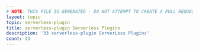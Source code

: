 ```yaml
---
# NOTE: THIS FILE IS GENERATED - DO NOT ATTEMPT TO CREATE A PULL REQUEST TO UPDATE THE DATA. 
layout: topic
topic: serverless-plugin
title: serverless-plugin Serverless Plugins
description: '33 serverless-plugin ServerLess Plugins'
count: 33
---
```

